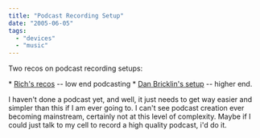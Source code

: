 ```yaml
---
title: "Podcast Recording Setup"
date: "2005-06-05"
tags: 
  - "devices"
  - "music"
---
```


Two recos on podcast recording setups:

\* [Rich's recos](http://www.tongfamily.com/internet/podcast/2005/05/28/podcast_recording_equipment.html) -- low end podcasting \* [Dan Bricklin's setup](http://danbricklin.com/log/2005_05_19.htm#podcastingsetup) -- higher end.

I haven't done a podcast yet, and well, it just needs to get way easier and simpler than this if I am ever going to. I can't see podcast creation ever becoming mainstream, certainly not at this level of complexity. Maybe if I could just talk to my cell to record a high quality podcast, i'd do it.
